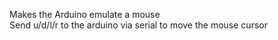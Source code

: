 Makes the Arduino emulate a mouse  
Send u/d/l/r to the arduino via serial to move the mouse cursor
